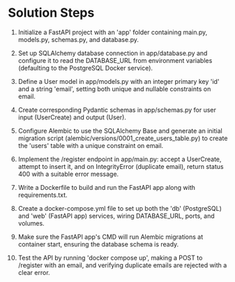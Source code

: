 # Solution Steps

1. Initialize a FastAPI project with an 'app' folder containing main.py, models.py, schemas.py, and database.py.

2. Set up SQLAlchemy database connection in app/database.py and configure it to read the DATABASE_URL from environment variables (defaulting to the PostgreSQL Docker service).

3. Define a User model in app/models.py with an integer primary key 'id' and a string 'email', setting both unique and nullable constraints on email.

4. Create corresponding Pydantic schemas in app/schemas.py for user input (UserCreate) and output (User).

5. Configure Alembic to use the SQLAlchemy Base and generate an initial migration script (alembic/versions/0001_create_users_table.py) to create the 'users' table with a unique constraint on email.

6. Implement the /register endpoint in app/main.py: accept a UserCreate, attempt to insert it, and on IntegrityError (duplicate email), return status 400 with a suitable error message.

7. Write a Dockerfile to build and run the FastAPI app along with requirements.txt.

8. Create a docker-compose.yml file to set up both the 'db' (PostgreSQL) and 'web' (FastAPI app) services, wiring DATABASE_URL, ports, and volumes.

9. Make sure the FastAPI app's CMD will run Alembic migrations at container start, ensuring the database schema is ready.

10. Test the API by running 'docker compose up', making a POST to /register with an email, and verifying duplicate emails are rejected with a clear error.

